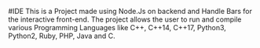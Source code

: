 #IDE
This is a Project made using Node.Js on backend and Handle Bars for the interactive front-end.
The project allows the user to run and compile various Programming Languages like
C++, C++14, C++17, Python3, Python2, Ruby, PHP, Java and C.
